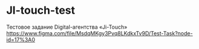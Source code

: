 # JI-touch-test

Тестовое задание Digital-агентства «Ji-Touch»
https://www.figma.com/file/MsdqMKgy3Pvq8LKdkxTv9D/Test-Task?node-id=17%3A0
